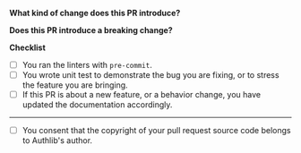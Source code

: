 <!--
> DO NOT SEND ANY SECURITY FIX HERE. Please read "Security Reporting" section
> on README.
-->

**What kind of change does this PR introduce?**

<!--
Describe whether your change is:
- a bugfix
- a feature implementation
- a code style update
- a refactoring
- or anything else

Please indicate if this PR is related to other issues or PRs.
-->

**Does this PR introduce a breaking change?**

<!--
- If yes, please describe the impact and migration path for existing applications:
- If no, please delete the above question and this text message.
-->

**Checklist**

- [ ] You ran the linters with ``pre-commit``.
- [ ] You wrote unit test to demonstrate the bug you are fixing, or to stress the feature you are bringing.
- [ ] If this PR is about a new feature, or a behavior change, you have updated the documentation accordingly.

---

- [ ] You consent that the copyright of your pull request source code belongs to Authlib's author.
